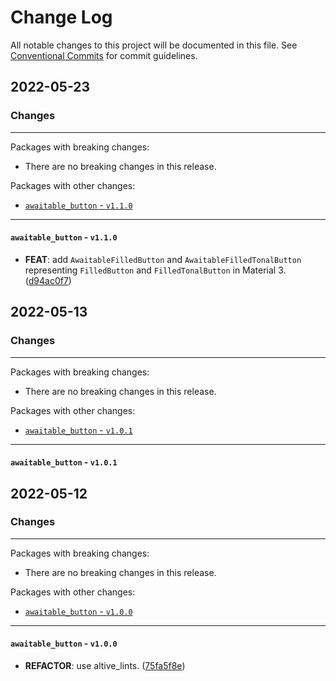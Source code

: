 # Change Log

All notable changes to this project will be documented in this file.
See [Conventional Commits](https://conventionalcommits.org) for commit guidelines.

## 2022-05-23

### Changes

---

Packages with breaking changes:

 - There are no breaking changes in this release.

Packages with other changes:

 - [`awaitable_button` - `v1.1.0`](#awaitable_button---v110)

---

#### `awaitable_button` - `v1.1.0`

 - **FEAT**: add `AwaitableFilledButton` and `AwaitableFilledTonalButton` representing `FilledButton` and `FilledTonalButton` in Material 3. ([d94ac0f7](https://github.com/altive/flutter_widgets/commit/d94ac0f75047404b28c5f116c099badbc69c1fc1))


## 2022-05-13

### Changes

---

Packages with breaking changes:

 - There are no breaking changes in this release.

Packages with other changes:

 - [`awaitable_button` - `v1.0.1`](#awaitable_button---v101)

---

#### `awaitable_button` - `v1.0.1`


## 2022-05-12

### Changes

---

Packages with breaking changes:

 - There are no breaking changes in this release.

Packages with other changes:

 - [`awaitable_button` - `v1.0.0`](#awaitable_button---v100)

---

#### `awaitable_button` - `v1.0.0`

 - **REFACTOR**: use altive_lints. ([75fa5f8e](https://github.com/altive/flutter_widgets/commit/75fa5f8e0546b823ca17038852d70bb68c49eb8f))

